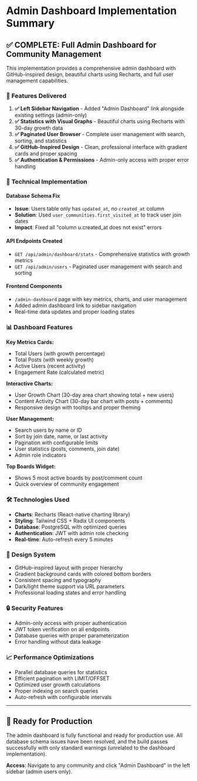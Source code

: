 # Admin Dashboard Implementation Summary

## ✅ **COMPLETE: Full Admin Dashboard for Community Management**

This implementation provides a comprehensive admin dashboard with GitHub-inspired design, beautiful charts using Recharts, and full user management capabilities.

### 🎯 **Features Delivered**

1. **✅ Left Sidebar Navigation** - Added "Admin Dashboard" link alongside existing settings (admin-only)
2. **✅ Statistics with Visual Graphs** - Beautiful charts using Recharts with 30-day growth data
3. **✅ Paginated User Browser** - Complete user management with search, sorting, and statistics  
4. **✅ GitHub-Inspired Design** - Clean, professional interface with gradient cards and proper spacing
5. **✅ Authentication & Permissions** - Admin-only access with proper error handling

### 🔧 **Technical Implementation**

#### **Database Schema Fix**
- **Issue**: Users table only has `updated_at`, no `created_at` column
- **Solution**: Used `user_communities.first_visited_at` to track user join dates
- **Impact**: Fixed all "column u.created_at does not exist" errors

#### **API Endpoints Created**
- `GET /api/admin/dashboard/stats` - Comprehensive statistics with growth metrics
- `GET /api/admin/users` - Paginated user management with search and sorting

#### **Frontend Components**
- `/admin-dashboard` page with key metrics, charts, and user management
- Added admin dashboard link to sidebar navigation
- Real-time data updates and proper loading states

### 📊 **Dashboard Features**

**Key Metrics Cards:**
- Total Users (with growth percentage)
- Total Posts (with weekly growth)
- Active Users (recent activity)
- Engagement Rate (calculated metric)

**Interactive Charts:**
- User Growth Chart (30-day area chart showing total + new users)
- Content Activity Chart (30-day bar chart with posts + comments)
- Responsive design with tooltips and proper theming

**User Management:**
- Search users by name or ID
- Sort by join date, name, or last activity
- Pagination with configurable limits
- User statistics (posts, comments, join date)
- Admin role indicators

**Top Boards Widget:**
- Shows 5 most active boards by post/comment count
- Quick overview of community engagement

### 🛠 **Technologies Used**

- **Charts**: Recharts (React-native charting library)
- **Styling**: Tailwind CSS + Radix UI components
- **Database**: PostgreSQL with optimized queries
- **Authentication**: JWT with admin role checking
- **Real-time**: Auto-refresh every 5 minutes

### 🎨 **Design System**

- GitHub-inspired layout with proper hierarchy
- Gradient background cards with colored bottom borders
- Consistent spacing and typography
- Dark/light theme support via URL parameters
- Professional loading states and error handling

### 🔒 **Security Features**

- Admin-only access with proper authentication
- JWT token verification on all endpoints
- Database queries with proper parameterization
- Error handling without data leakage

### 📈 **Performance Optimizations**

- Parallel database queries for statistics
- Efficient pagination with LIMIT/OFFSET
- Optimized user growth calculations
- Proper indexing on search queries
- Auto-refresh with configurable intervals

---

## 🚀 **Ready for Production**

The admin dashboard is fully functional and ready for production use. All database schema issues have been resolved, and the build passes successfully with only standard warnings (unrelated to the dashboard implementation).

**Access**: Navigate to any community and click "Admin Dashboard" in the left sidebar (admin users only).